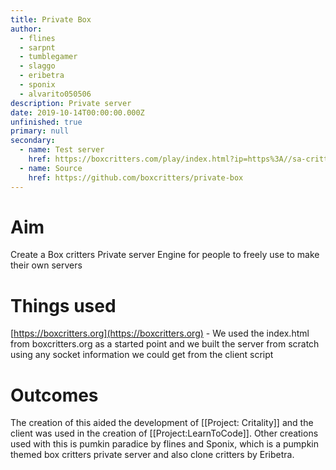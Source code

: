 ```yaml
---
title: Private Box
author:
  - flines
  - sarpnt
  - tumblegamer
  - slaggo
  - eribetra
  - sponix
  - alvarito050506
description: Private server
date: 2019-10-14T00:00:00.000Z
unfinished: true
primary: null
secondary:
  - name: Test server
    href: https://boxcritters.com/play/index.html?ip=https%3A//sa-critters.herokuapp.com/
  - name: Source
    href: https://github.com/boxcritters/private-box
---
```

# Aim
Create a Box critters Private server Engine for people to freely use to make their own servers
# Things used
[https://boxcritters.org](https://boxcritters.org)  - We used the index.html from boxcritters.org as a started point and we built the server from scratch using any socket information we could get from the client script
# Outcomes
The creation of this aided the development of [[Project: Critality]]
and the client was used in the creation of [[Project:LearnToCode]].
Other creations used with this is pumkin paradice by flines and Sponix, which is a pumpkin themed box critters private server and also clone critters by Eribetra.
